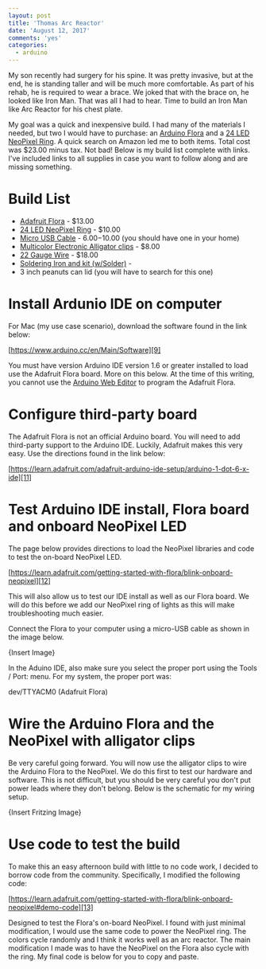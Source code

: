 ```yaml
---
layout: post
title: 'Thomas Arc Reactor'
date: 'August 12, 2017'
comments: 'yes'
categories:
  - arduino
---
```


My son recently had surgery for his spine. It was pretty invasive, but at the end, he is standing taller and will be much more comfortable. As part of his rehab, he is required to wear a brace. We joked that with the brace on, he looked like Iron Man. That was all I had to hear. Time to build an Iron Man like Arc Reactor for his chest plate. 

My goal was a quick and inexpensive build. I had many of the materials I needed, but two I would have to purchase: an [Arduino Flora][1] and a [24 LED NeoPixel Ring][2]. A quick search on Amazon led me to both items. Total cost was $23.00 minus tax. Not bad! Below is my build list complete with links. I've included links to all supplies in case you want to follow along and are missing something.

# Build List

* [Adafruit Flora][3] - $13.00
* [24 LED NeoPixel Ring][4] - $10.00
* [Micro USB Cable][5] - $6.00-$10.00 (you should have one in your home)
* [Multicolor Electronic Alligator clips][6] - $8.00
* [22 Gauge Wire][7] - $18.00
* [Soldering Iron and kit (w/Solder)][8] - 
* 3 inch peanuts can lid (you will have to search for this one)

# Install Ardunio IDE on computer

For Mac (my use case scenario), download the software found in the link below:

[https://www.arduino.cc/en/Main/Software][9]

You must have version Arduino IDE version 1.6 or greater installed to load use the Adafruit Flora board. More on this below. At the time of this writing, you cannot use the [Arduino Web Editor][10] to program the Adafruit Flora.

# Configure third-party board

The Adafruit Flora is not an official Arduino board. You will need to add third-party support to the Arduino IDE. Luckily, Adafruit makes this very easy. Use the directions found in the link below:

[https://learn.adafruit.com/adafruit-arduino-ide-setup/arduino-1-dot-6-x-ide][11]

# Test Arduino IDE install, Flora board and onboard NeoPixel LED

The page below provides directions to load the NeoPixel libraries and code to test the on-board NeoPixel LED.

[https://learn.adafruit.com/getting-started-with-flora/blink-onboard-neopixel][12]

This will also allow us to test our IDE install as well as our Flora board. We will do this before we add our NeoPixel ring of lights as this will make troubleshooting much easier.

Connect the Flora to your computer using a micro-USB cable as shown in the image below.

{Insert Image}

In the Aduino IDE, also make sure you select the proper port using the Tools / Port: menu. For my system, the proper port was:

dev/TTYACM0 (Adafruit Flora)

# Wire the Arduino Flora and the NeoPixel with alligator clips

Be very careful going forward. You will now use the alligator clips to wire the Arduino Flora to the NeoPixel. We do this first to test our hardware and software. This is not difficult, but you should be very careful you don't put power leads where they don't belong. Below is the schematic for my wiring setup.

{Insert Fritzing Image}

# Use code to test the build

To make this an easy afternoon build with little to no code work, I decided to borrow code from the community. Specifically, I modified the following code:

[https://learn.adafruit.com/getting-started-with-flora/blink-onboard-neopixel#demo-code][13]

Designed to test the Flora's on-board NeoPixel. I found with just minimal modification, I would use the same code to power the NeoPixel ring. The colors cycle randomly and I think it works well as an arc reactor. The main modification I made was to have the NeoPixel on the Flora also cycle with the ring. My final code is below for you to copy and paste.

[1]:	http://amzn.to/2wEqWL7
[2]:	http://amzn.to/2wEPlk0
[3]:	http://amzn.to/2wEqWL7
[4]:	http://amzn.to/2wEPlk0
[5]:	http://amzn.to/2vtmdO4
[6]:	http://amzn.to/2vQ8SjX
[7]:	http://amzn.to/2fB2beY
[8]:	http://amzn.to/2fBGTOr
[9]:	https://www.arduino.cc/en/Main/Software
[10]:	https://create.arduino.cc/editor
[11]:	https://learn.adafruit.com/adafruit-arduino-ide-setup/arduino-1-dot-6-x-ide
[12]:	https://learn.adafruit.com/getting-started-with-flora/blink-onboard-neopixel
[13]:	https://learn.adafruit.com/getting-started-with-flora/blink-onboard-neopixel#demo-code
